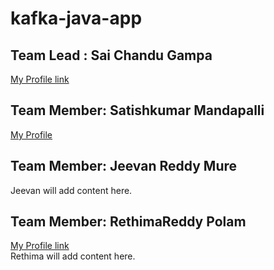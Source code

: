 # kafka-java-app

## Team Lead : Sai Chandu Gampa
[My Profile link](https://github.com/saichandugampa)

## Team Member:  Satishkumar Mandapalli
[My Profile](https://github.com/mandapallisatish64)
## Team Member:  Jeevan Reddy Mure
Jeevan will add content here.

## Team Member: RethimaReddy Polam
[My Profile link](https://github.com/Rethima-Reddy)</br>
Rethima will add content here.
